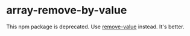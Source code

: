 # array-remove-by-value

This npm package is deprecated. Use [remove-value](https://github.com/tjconcept/js-remove-value) instead. It's better.
